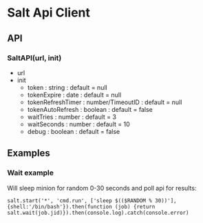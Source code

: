 # Salt Api Client

## API

### SaltAPI(url, init)

- url
- init
  - token : string : default = null
  - tokenExpire : date : default = null
  - tokenRefreshTimer : number/TimeoutID : default = null
  - tokenAutoRefresh : boolean : default = false
  - waitTries : number : default = 3
  - waitSeconds : number : default = 10
  - debug : boolean : default = false

## Examples

### Wait example

Will sleep minion for random 0-30 seconds and poll api for results:

	salt.start('*', 'cmd.run', ['sleep $(($RANDOM % 30))'], {shell:'/bin/bash'}).then(function (job) {return salt.wait(job.jid)}).then(console.log).catch(console.error)

